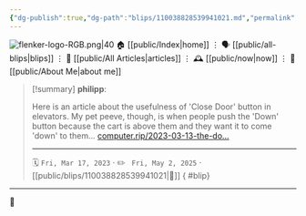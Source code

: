 ```yaml
---
{"dg-publish":true,"dg-path":"blips/110038828539941021.md","permalink":"/blips/110038828539941021/","title":"philipp on mastodon @ 2023-03-17"}
---
```



<div class="transclusion internal-embed is-loaded"><div class="markdown-embed">




![flenker-logo-RGB.png|40](/img/user/attachments/flenker-logo-RGB.png)
🏠 [[public/Index\|home]]  ⋮ 🗣️ [[public/all-blips\|blips]] ⋮  📝 [[public/All Articles\|articles]]  ⋮ 🕰️ [[public/now\|now]] ⋮ 🪪 [[public/About Me\|about me]]


</div></div>


> [!summary] **philipp**:
>
> Here is an article  about the usefulness of 'Close Door' button in elevators.  My pet peeve, though, is when people push the 'Down' button because the cart is above them and they want it to come 'down' to them...  [computer.rip/2023-03-13-the-do…](https://computer.rip/2023-03-13-the-door-close-button.html)
> - - -
>
> 🗓️ <code>Fri, Mar 17, 2023</code>  · ✏️ <code> Fri, May 2, 2025</code>  · [[public/blips/110038828539941021\|🔗]]
{ #blip}


- - -

 👾
